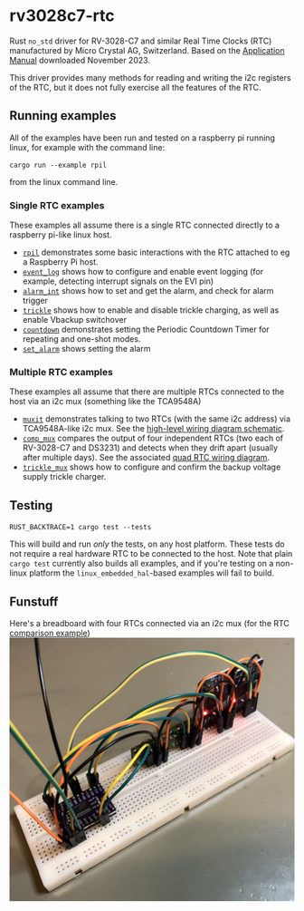 # rv3028c7-rtc

Rust `no_std` driver for RV-3028-C7 and similar Real Time Clocks (RTC)
manufactured by Micro Crystal AG, Switzerland. 
Based on the
[Application Manual](https://www.microcrystal.com/fileadmin/Media/Products/RTC/App.Manual/RV-3028-C7_App-Manual.pdf)
downloaded November 2023.

This driver provides many methods for reading and writing the i2c registers of the RTC,
but it does not fully exercise all the features of the RTC. 

## Running examples

All of the examples have been run and tested on a raspberry pi running linux, 
for example with the command line:
```
cargo run --example rpil
 ```
from the linux command line.

### Single RTC examples
These examples all assume there is a single RTC connected directly to a raspberry pi-like linux host.
- [`rpil`](./examples/rpil.rs) demonstrates some basic interactions with the RTC attached to eg a Raspberry Pi host.
- [`event_log`](./examples/event_log.rs) shows how to configure and enable event logging (for example, 
detecting interrupt signals on the EVI pin)
- [`alarm_int`](./examples/alarm_int.rs) shows how to set and get the alarm, and check for alarm trigger
- [`trickle`](./examples/trickle.rs) shows how to enable and disable trickle charging, as well as enable
Vbackup switchover
- [`countdown`](./examples/countdown.rs) demonstrates setting the Periodic Countdown Timer for repeating and
one-shot modes.
- [`set_alarm`](./examples/set_alarm.rs) shows setting the alarm


### Multiple RTC examples
These examples all assume that there are multiple RTCs connected to the host
via an i2c mux (something like the TCA9548A)
- [`muxit`](./examples/muxit.rs) demonstrates talking to two RTCs (with the same i2c address) via TCA9548A-like i2c mux.
  See the [high-level wiring diagram schematic](./res/dual-rtc-schematic.pdf).
- [`comp_mux`](./examples/comp_mux.rs) compares the output of four independent RTCs (two each of RV-3028-C7 and DS3231)
  and detects when they drift apart (usually after multiple days).
  See the associated [quad RTC wiring diagram](./res/comp-quad-rtc-mux.pdf).
- [`trickle_mux`](./examples/trickle_mux.rs) shows how to configure and confirm the backup voltage supply trickle charger.

## Testing

```
RUST_BACKTRACE=1 cargo test --tests
```
This will build and run _only_ the tests, on any host platform. 
These tests do not require a real hardware RTC to be connected to the host. 
Note that plain `cargo test` currently also builds all examples,
and if you're testing on a non-linux platform the `linux_embedded_hal`-based examples will fail to build. 



## Funstuff

Here's a breadboard with four RTCs connected via an i2c mux (for the RTC [comparison example](./examples/comp_mux.rs))
![](./res/quad-rtc-drift.jpg)
